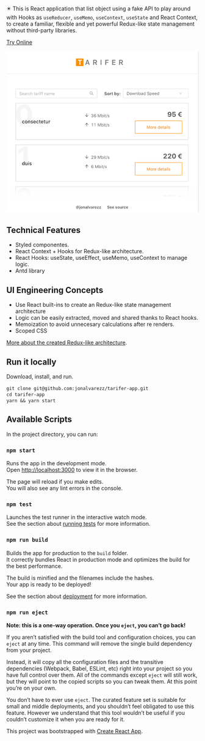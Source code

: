 ✴️️ This is React application that list object using a fake API to play around with Hooks as `useReducer`, `useMemo`, `useContext`, `useState` and React Context, to create a familiar, flexible and yet powerful Redux-like state management without third-party libraries.

[Try Online](https://jonalvarezz.github.io/tarifer-app)

![alt Tarifer React App](./screenshot.png)

## Technical Features

- Styled componentes.
- React Context + Hooks for Redux-like architecture.
- React Hooks: useState, useEffect, useMemo, useContext to manage logic.
- Antd library

## UI Engineering Concepts

- Use React built-ins to create an Redux-like state management architecture
- Logic can be easily extracted, moved and shared thanks to React hooks.
- Memoization to avoid unnecesary calculations after re renders.
- Scoped CSS

[More about the created Redux-like architecture](http://jonalvarezz.com/articles/replacing-redux-with-context-and-hooks/).

## Run it locally

Download, install, and run.

```
git clone git@github.com:jonalvarezz/tarifer-app.git
cd tarifer-app
yarn && yarn start
```

## Available Scripts

In the project directory, you can run:

### `npm start`

Runs the app in the development mode.<br>
Open [http://localhost:3000](http://localhost:3000) to view it in the browser.

The page will reload if you make edits.<br>
You will also see any lint errors in the console.

### `npm test`

Launches the test runner in the interactive watch mode.<br>
See the section about [running tests](https://facebook.github.io/create-react-app/docs/running-tests) for more information.

### `npm run build`

Builds the app for production to the `build` folder.<br>
It correctly bundles React in production mode and optimizes the build for the best performance.

The build is minified and the filenames include the hashes.<br>
Your app is ready to be deployed!

See the section about [deployment](https://facebook.github.io/create-react-app/docs/deployment) for more information.

### `npm run eject`

**Note: this is a one-way operation. Once you `eject`, you can’t go back!**

If you aren’t satisfied with the build tool and configuration choices, you can `eject` at any time. This command will remove the single build dependency from your project.

Instead, it will copy all the configuration files and the transitive dependencies (Webpack, Babel, ESLint, etc) right into your project so you have full control over them. All of the commands except `eject` will still work, but they will point to the copied scripts so you can tweak them. At this point you’re on your own.

You don’t have to ever use `eject`. The curated feature set is suitable for small and middle deployments, and you shouldn’t feel obligated to use this feature. However we understand that this tool wouldn’t be useful if you couldn’t customize it when you are ready for it.

This project was bootstrapped with [Create React App](https://github.com/facebook/create-react-app).

